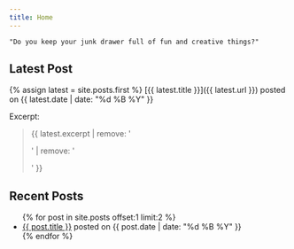 ```yaml
---
title: Home
---
```


    "Do you keep your junk drawer full of fun and creative things?"

## Latest Post
{% assign latest = site.posts.first %}
[{{ latest.title }}]({{ latest.url }}) posted on {{ latest.date | date: "%d %B %Y" }}

Excerpt:

> {{ latest.excerpt | remove: '<p>' | remove: '</p>' }}

## Recent Posts
<ul>
{% for post in site.posts offset:1 limit:2 %}
  <li>
  <a href="{{ post.url }}">{{ post.title }}</a> posted on {{ post.date | date: "%d %B %Y" }}
  </li>
{% endfor %}
</ul>
